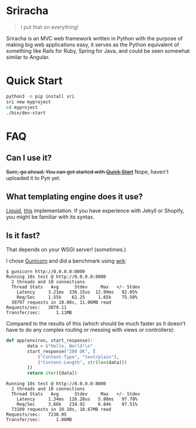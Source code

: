# Sriracha
> I put that on everything!

Sriracha is an MVC web framework written in Python with the purpose of making
big web applications easy, it serves as the Python equivalent of something like
Rails for Ruby, Spring for Java, and could be seen somewhat similar to Angular.

# Quick Start
```bash
python3 -m pip install sri
sri new myproject
cd myproject
./bin/dev-start
```

# FAQ
## Can I use it?
~~Sure, go ahead. You can get started with [Quick Start](#quick-start)~~
Nope, haven't uploaded it to Pyπ yet.

## What templating engine does it use?
[Liquid](https://shopify.github.io/liquid/),
[this](https://github.com/jg-rp/liquid) implementation. If you have experience
with Jekyll or Shopify, you might be familiar with its syntax.

## Is it fast?
That depends on your WSGI server! (sometimes.)

I chose [Gunicorn](https://gunicorn.org/) and did a benchmark using [wrk](https://github.com/wg/wrk):
```
$ gunicorn http://0.0.0.0:8000
Running 10s test @ http://0.0.0.0:8000
  2 threads and 10 connections
  Thread Stats   Avg      Stdev     Max   +/- Stdev
    Latency     3.21ms  336.15us  12.99ms   92.05%
    Req/Sec     1.55k    62.25     1.65k    75.50%
  30797 requests in 10.00s, 11.06MB read
Requests/sec:   3079.11
Transfer/sec:      1.11MB
````

Compared to the results of this (which should be much faster as it doesn't have
to do any complex routing or messing with views or controllers):
```python
def app(environ, start_response):
        data = b"Hello, World!\n"
        start_response("200 OK", [
            ("Content-Type", "text/plain"),
            ("Content-Length", str(len(data)))
        ])
        return iter([data])
```

```
Running 10s test @ http://0.0.0.0:8000
  2 threads and 10 connections
  Thread Stats   Avg      Stdev     Max   +/- Stdev
    Latency     1.34ms  126.20us   5.88ms   97.70%
    Req/Sec     3.66k   234.92     6.84k    97.51%
  73109 requests in 10.10s, 10.67MB read
Requests/sec:   7238.95
Transfer/sec:      1.06MB
```
